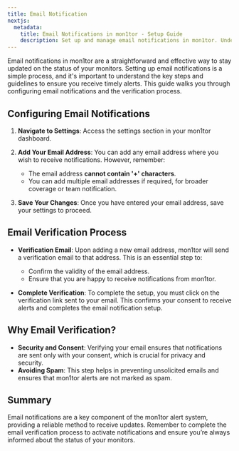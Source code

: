 ```yaml
---
title: Email Notification
nextjs:
  metadata:
    title: Email Notifications in mon1tor - Setup Guide
    description: Set up and manage email notifications in mon1tor. Understand the verification process to ensure you receive timely updates.
---
```


Email notifications in mon1tor are a straightforward and effective way to stay updated on the status of your monitors. Setting up email notifications is a simple process, and it's important to understand the key steps and guidelines to ensure you receive timely alerts. This guide walks you through configuring email notifications and the verification process.

## Configuring Email Notifications

1. **Navigate to Settings**: Access the settings section in your mon1tor dashboard.

2. **Add Your Email Address**: You can add any email address where you wish to receive notifications. However, remember:

   - The email address **cannot contain '+' characters**.
   - You can add multiple email addresses if required, for broader coverage or team notification.

3. **Save Your Changes**: Once you have entered your email address, save your settings to proceed.

## Email Verification Process

- **Verification Email**: Upon adding a new email address, mon1tor will send a verification email to that address. This is an essential step to:

  - Confirm the validity of the email address.
  - Ensure that you are happy to receive notifications from mon1tor.

- **Complete Verification**: To complete the setup, you must click on the verification link sent to your email. This confirms your consent to receive alerts and completes the email notification setup.

## Why Email Verification?

- **Security and Consent**: Verifying your email ensures that notifications are sent only with your consent, which is crucial for privacy and security.
- **Avoiding Spam**: This step helps in preventing unsolicited emails and ensures that mon1tor alerts are not marked as spam.

## Summary

Email notifications are a key component of the mon1tor alert system, providing a reliable method to receive updates. Remember to complete the email verification process to activate notifications and ensure you’re always informed about the status of your monitors.
